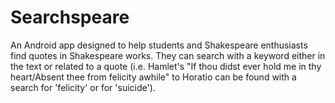 Searchspeare
============

An Android app designed to help students and Shakespeare enthusiasts find quotes in Shakespeare works. 
They can search with a keyword either in the text or related to a quote 
(i.e. Hamlet's "If thou didst ever hold me in thy heart/Absent thee from felicity awhile" to Horatio can be found
with a search for 'felicity' or for 'suicide').
